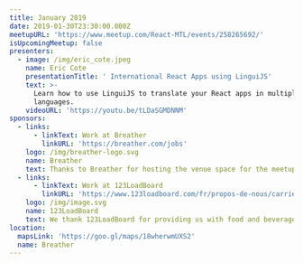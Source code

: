 ```yaml
---
title: January 2019
date: 2019-01-30T23:30:00.000Z
meetupURL: 'https://www.meetup.com/React-MTL/events/258265692/'
isUpcomingMeetup: false
presenters:
  - image: /img/eric_cote.jpeg
    name: Eric Cote
    presentationTitle: ' International React Apps using LinguiJS'
    text: >-
      Learn how to use LinguiJS to translate your React apps in multiple
      languages.
    videoURL: 'https://youtu.be/tLDaSGMDNNM'
sponsors:
  - links:
      - linkText: Work at Breather
        linkURL: 'https://breather.com/jobs'
    logo: /img/breather-logo.svg
    name: Breather
    text: Thanks to Breather for hosting the venue space for the meetup.
  - links:
      - linkText: Work at 123LoadBoard
        linkURL: 'https://www.123loadboard.com/fr/propos-de-nous/carrieres/'
    logo: /img/image.svg
    name: 123LoadBoard
    text: We thank 123LoadBoard for providing us with food and beverages.
location:
  mapsLink: 'https://goo.gl/maps/18wherwmUXS2'
  name: Breather
---
```


